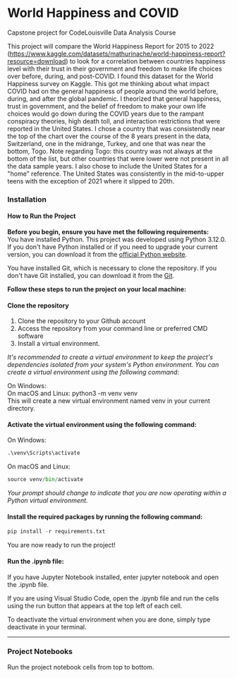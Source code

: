 # World Happiness and COVID
Capstone project for CodeLouisville Data Analysis Course

This project will compare the World Happiness Report for 2015 to 2022 (https://www.kaggle.com/datasets/mathurinache/world-happiness-report?resource=download) to look for a correlation between countries happiness level with their trust in their government and freedom to make life choices over before, during, and post-COVID. I found this dataset for the World Happiness survey on Kaggle. This got me thinking about what impact COVID had on the general happiness of people around the world before, during, and after the global pandemic. I theorized that general happiness, trust in government, and the belief of freedom to make your own life choices would go down during the COVID years due to the rampant conspiracy theories, high death toll, and interaction restrictions that were reported in the United States. I chose a country that was consistendly near the top of the chart over the course of the 8 years present in the data, Switzerland, one in the midrange, Turkey, and one that was near the bottom, Togo.  Note regarding Togo: this country was not always at the bottom of the list, but other countries that were lower were not present in all the data sample years. I also chose to include the United States for a "home" reference. The United States was consistently in the mid-to-upper teens with the exception of 2021 where it slipped to 20th.

### Installation  
#### How to Run the Project   
**Before you begin, ensure you have met the following requirements:**    
You have installed Python. This project was developed using Python 3.12.0. If you don't have Python installed or if you need to upgrade your current version, you can download it from the [official Python website](https://www.python.org/downloads/).  

You have installed Git, which is necessary to clone the repository. If you don't have Git installed, you can download it from the [Git](https://git-scm.com/downloads).  

**Follow these steps to run the project on your local machine:**  
#### Clone the repository  
1. Clone the repository to your Github account  
2. Access the repository from your command line or preferred CMD software  
3. Install a virtual environment.   

*It's recommended to create a virtual environment to keep the project's dependencies isolated from your system's Python environment. You can create a virtual environment using the following command:*  

On Windows:    
On macOS and Linux: python3 -m venv venv  
This will create a new virtual environment named venv in your current directory.  

#### Activate the virtual environment using the following command:   

On Windows:   

```python
.\venv\Scripts\activate
```

On macOS and Linux:   

```python
source venv/bin/activate
```
  
*Your prompt should change to indicate that you are now operating within a Python virtual environment.*  

#### Install the required packages by running the following command:  

```python
pip install -r requirements.txt
```
  
You are now ready to run the project!   

#### Run the .ipynb file:
If you have Jupyter Notebook installed, enter jupyter notebook and open the .ipynb file.  

If you are using Visual Studio Code, open the .ipynb file and run the cells using the run button that appears at the top left of each cell.  

To deactivate the virtual environment when you are done, simply type deactivate in your terminal.  

---
### Project Notebooks
Run the project notebook cells from top to bottom.
